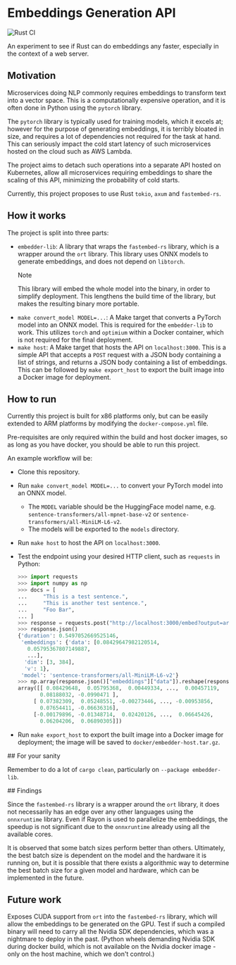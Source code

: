 # Embeddings Generation API

![Rust CI](https://github.com/denwong47/embedder/actions/workflows/rust-CI.yml/badge.svg?branch=main)

An experiment to see if Rust can do embeddings any faster, especially in the context of a web server.

## Motivation

Microservices doing NLP commonly requires embeddings to transform text into a vector space. This is a computationally expensive operation, and it is often done in Python using the `pytorch` library.

The `pytorch` library is typically used for training models, which it excels at; however for the purpose of generating embeddings, it is terribly bloated in size, and requires a lot of dependencies not required for the task at hand. This can seriously impact the cold start latency of such microservices hosted on the cloud such as AWS Lambda.

The project aims to detach such operations into a separate API hosted on Kubernetes, allow all microservices requiring embeddings to share the scaling of this API, minimizing the probability of cold starts.

Currently, this project proposes to use Rust `tokio`, `axum` and `fastembed-rs`.

## How it works

The project is split into three parts:

- `embedder-lib`: A library that wraps the `fastembed-rs` library, which is a wrapper around the `ort` library. This library uses ONNX models to generate embeddings, and does not depend on `libtorch`.
  > [!NOTE]
  > This library will embed the whole model into the binary, in order to simplify deployment. This lengthens the build time of the library, but makes the resulting binary more portable.
- `make convert_model MODEL=...`: A Make target that converts a PyTorch model into an ONNX model. This is required for the `embedder-lib` to work. This utilizes `torch` and `optimium` within a Docker container, which is not required for the final deployment.
- `make host`: A Make target that hosts the API on `localhost:3000`. This is a simple API that accepts a `POST` request with a JSON body containing a list of strings, and returns a JSON body containing a list of embeddings. This can be followed by `make export_host` to export the built image into a Docker image for deployment.

## How to run

Currently this project is built for x86 platforms only, but can be easily extended to ARM platforms by modifying the `docker-compose.yml` file.

Pre-requisites are only required within the build and host docker images, so as long as you have docker, you should be able to run this project.

An example workflow will be:

- Clone this repository.
- Run `make convert_model MODEL=...` to convert your PyTorch model into an ONNX model.
  - The `MODEL` variable should be the HuggingFace model name, e.g. `sentence-transformers/all-mpnet-base-v2` or `sentence-transformers/all-MiniLM-L6-v2`.
  - The models will be exported to the `models` directory.
- Run `make host` to host the API on `localhost:3000`.
- Test the endpoint using your desired HTTP client, such as `requests` in Python:

  ```python
  >>> import requests
  >>> import numpy as np
  >>> docs = [
  ...     "This is a test sentence.",
  ...     "This is another test sentence.",
  ...     "Foo Bar",
  ... ]
  >>> response = requests.post("http://localhost:3000/embed?output=array", json={ "model": "sentence-transformers/all-MiniLM-L6-v2", "documents": docs })
  >>> response.json()
  {'duration': 0.5497052669525146,
   'embeddings': {'data': [0.08429647982120514,
     0.05795367807149887,
     ...],
    'dim': [3, 384],
    'v': 1},
   'model': 'sentence-transformers/all-MiniLM-L6-v2'}
  >>> np.array(response.json()["embeddings"]["data"]).reshape(response.json()["embeddings"]["dim"])
  array([[ 0.08429648,  0.05795368,  0.00449334, ...,  0.00457119,
         0.08188032, -0.0990471 ],
       [ 0.07382309,  0.05248551, -0.00273446, ..., -0.00953856,
         0.07654411, -0.06636316],
       [-0.00179896, -0.01348714,  0.02420126, ...,  0.06645426,
         0.06204206,  0.06890305]])
  ```
- Run `make export_host` to export the built image into a Docker image for deployment; the image will be saved to `docker/embedder-host.tar.gz`.

## For your sanity

Remember to do a lot of `cargo clean`, particularly on `--package embedder-lib`.


## Findings

Since the `fastembed-rs` library is a wrapper around the `ort` library, it does not necessarily has an edge over any other languages using the `onnxruntime` library. Even if Rayon is used to parallelize the embeddings, the speedup is not significant due to the `onnxruntime` already using all the available cores.

It is observed that some batch sizes perform better than others. Ultimately, the best batch size is dependent on the model and the hardware it is running on, but it is possible that there exists a algorithmic way to determine the best batch size for a given model and hardware, which can be implemented in the future.

## Future work

Exposes CUDA support from `ort` into the `fastembed-rs` library, which will allow the embeddings to be generated on the GPU. Test if such a compiled binary will need to carry all the Nvidia SDK dependencies, which was a nightmare to deploy in the past. (Python wheels demanding Nvidia SDK during docker build, which is not available on the Nvidia docker image - only on the host machine, which we don't control.)
